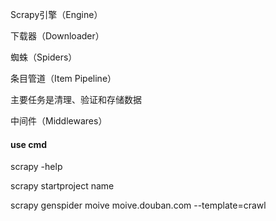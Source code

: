 

Scrapy引擎（Engine）

下载器（Downloader）

蜘蛛（Spiders）

条目管道（Item Pipeline）

主要任务是清理、验证和存储数据

中间件（Middlewares）

#### use cmd

scrapy -help

scrapy startproject name

scrapy genspider moive moive.douban.com --template=crawl